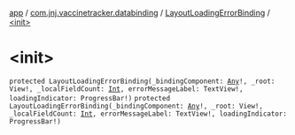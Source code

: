 [app](../../index.md) / [com.jnj.vaccinetracker.databinding](../index.md) / [LayoutLoadingErrorBinding](index.md) / [&lt;init&gt;](./-init-.md)

# &lt;init&gt;

`protected LayoutLoadingErrorBinding(_bindingComponent: `[`Any`](https://kotlinlang.org/api/latest/jvm/stdlib/kotlin/-any/index.html)`!, _root: View!, _localFieldCount: `[`Int`](https://kotlinlang.org/api/latest/jvm/stdlib/kotlin/-int/index.html)`, errorMessageLabel: TextView!, loadingIndicator: ProgressBar!)`
`protected LayoutLoadingErrorBinding(_bindingComponent: `[`Any`](https://kotlinlang.org/api/latest/jvm/stdlib/kotlin/-any/index.html)`!, _root: View!, _localFieldCount: `[`Int`](https://kotlinlang.org/api/latest/jvm/stdlib/kotlin/-int/index.html)`, errorMessageLabel: TextView!, loadingIndicator: ProgressBar!)`